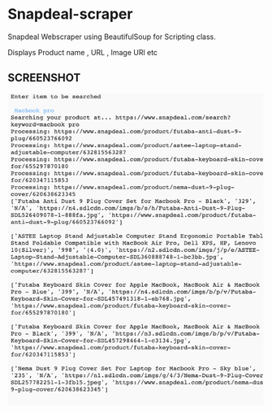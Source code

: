# Snapdeal-scraper
Snapdeal Webscraper using BeautifulSoup for Scripting class.

Displays Product name , URL , Image URl etc

  
  
## SCREENSHOT




  ![](1.png)

